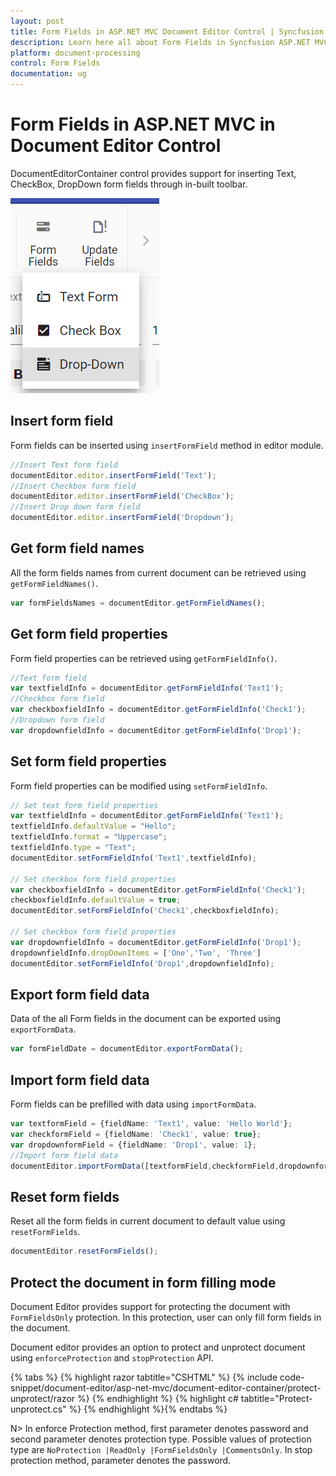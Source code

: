 ```yaml
---
layout: post
title: Form Fields in ASP.NET MVC Document Editor Control | Syncfusion
description: Learn here all about Form Fields in Syncfusion ASP.NET MVC Document Editor control of Syncfusion Essential JS 2 and more.
platform: document-processing
control: Form Fields
documentation: ug
---
```



# Form Fields in ASP.NET MVC in Document Editor Control

DocumentEditorContainer control provides support for inserting Text, CheckBox, DropDown form fields through in-built toolbar.

![Form Fields](images/toolbar-form-fields.png)

## Insert form field

Form fields can be inserted using `insertFormField` method in editor module.

```typescript
//Insert Text form field
documentEditor.editor.insertFormField('Text');
//Insert Checkbox form field
documentEditor.editor.insertFormField('CheckBox');
//Insert Drop down form field
documentEditor.editor.insertFormField('Dropdown');
```

## Get form field names

All the form fields names from current document can be retrieved using `getFormFieldNames()`.

```typescript
var formFieldsNames = documentEditor.getFormFieldNames();
```

## Get form field properties

Form field properties can be retrieved using `getFormFieldInfo()`.

```typescript
//Text form field
var textfieldInfo = documentEditor.getFormFieldInfo('Text1');
//Checkbox form field
var checkboxfieldInfo = documentEditor.getFormFieldInfo('Check1');
//Dropdown form field
var dropdownfieldInfo = documentEditor.getFormFieldInfo('Drop1');
```

## Set form field properties

Form field properties can be modified using `setFormFieldInfo`.

```typescript
// Set text form field properties
var textfieldInfo = documentEditor.getFormFieldInfo('Text1');
textfieldInfo.defaultValue = "Hello";
textfieldInfo.format = "Uppercase";
textfieldInfo.type = "Text";
documentEditor.setFormFieldInfo('Text1',textfieldInfo);

// Set checkbox form field properties
var checkboxfieldInfo = documentEditor.getFormFieldInfo('Check1');
checkboxfieldInfo.defaultValue = true;
documentEditor.setFormFieldInfo('Check1',checkboxfieldInfo);

// Set checkbox form field properties
var dropdownfieldInfo = documentEditor.getFormFieldInfo('Drop1');
dropdownfieldInfo.dropDownItems = ['One','Two', 'Three']
documentEditor.setFormFieldInfo('Drop1',dropdownfieldInfo);
```

## Export form field data

Data of the all Form fields in the document can be exported using `exportFormData`.

```typescript
var formFieldDate = documentEditor.exportFormData();
```

## Import form field data

Form fields can be prefilled with data using `importFormData`.

```typescript
var textformField = {fieldName: 'Text1', value: 'Hello World'};
var checkformField = {fieldName: 'Check1', value: true};
var dropdownformField = {fieldName: 'Drop1', value: 1};
//Import form field data
documentEditor.importFormData([textformField,checkformField,dropdownformField]);
```

## Reset form fields

Reset all the form fields in current document to default value using `resetFormFields`.

```typescript
documentEditor.resetFormFields();
```

## Protect the document in form filling mode

Document Editor provides support for protecting the document with `FormFieldsOnly` protection. In this protection, user can only fill form fields in the document.

Document editor provides an option to protect and unprotect document using `enforceProtection` and `stopProtection` API.



{% tabs %}
{% highlight razor tabtitle="CSHTML" %}
{% include code-snippet/document-editor/asp-net-mvc/document-editor-container/protect-unprotect/razor %}
{% endhighlight %}
{% highlight c# tabtitle="Protect-unprotect.cs" %}
{% endhighlight %}{% endtabs %}


N> In enforce Protection method, first parameter denotes password and second parameter denotes protection type. Possible values of protection type are `NoProtection |ReadOnly |FormFieldsOnly |CommentsOnly`. In stop protection method, parameter denotes the password.